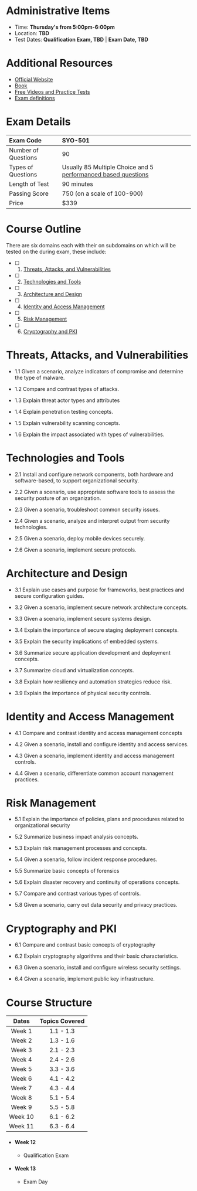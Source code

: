 # Administrative Items

* Time: **Thursday's from 5:00pm-6:00pm**
* Location: **TBD**
* Test Dates: **Qualification Exam, TBD** | **Exam Date, TBD**

# Additional Resources
* [Official Website](https://www.comptia.org/certifications/security)
* [Book](https://www.amazon.com/CompTIA-Security-Get-Certified-Ahead-ebook/dp/B07652KDXM)
* [Free Videos and Practice Tests](https://www.professormesser.com/security-plus/sy0-501/sy0-501-training-course/)
* [Exam definitions](https://drive.google.com/file/d/1XqZeBOM6JeR83Nce-k9aUkAZQV2denWs/view)

# Exam Details


| Exam Code  |  SYO-501 |  
|:--- |:---|
| Number of Questions  |  90 |   
| Types of Questions  | Usually 85 Multiple Choice and 5 [performanced based questions](https://www.comptia.org/testing/about-testing/performance-based-questions-explained)  |   
| Length of Test  | 90 minutes  |   
| Passing Score | 750 (on a scale of 100-900) |
| Price | $339 |

# Course Outline

There are six domains each with their on subdomains on which will be tested on the during exam, these include:

- [ ] 1. [Threats, Attacks, and Vulnerabilities](#Threats-Attacks-and-Vulnerabilities)
- [ ] 2. [Technologies and Tools](#Technologies-and-Tools)
- [ ] 3. [Architecture and Design](#Architecture-and-Design)
- [ ] 4. [Identity and Access Management](#Identity-and-Access-Management)
- [ ] 5. [Risk Management](#Risk-Management)
- [ ] 6. [Cryptography and PKI](#Cryptography-and-PKI)

# Threats, Attacks, and Vulnerabilities
* 1.1 Given a scenario, analyze indicators of compromise
and determine the type of malware.

* 1.2 Compare and contrast types of attacks.

* 1.3 Explain threat actor types and attributes

* 1.4 Explain penetration testing concepts.

* 1.5 Explain vulnerability scanning concepts.

* 1.6 Explain the impact associated with types of vulnerabilities.

# Technologies and Tools
* 2.1 Install and configure network components, both hardware and software-based, to support organizational security.

* 2.2 Given a scenario, use appropriate software tools
to assess the security posture of an organization.

* 2.3 Given a scenario, troubleshoot common security issues.

* 2.4 Given a scenario, analyze and interpret output from security technologies.

* 2.5 Given a scenario, deploy mobile devices securely.

* 2.6 Given a scenario, implement secure protocols.

# Architecture and Design
* 3.1 Explain use cases and purpose for frameworks, best
practices and secure configuration guides.

* 3.2 Given a scenario, implement secure network architecture concepts.

* 3.3 Given a scenario, implement secure systems design.

* 3.4 Explain the importance of secure staging deployment concepts.

* 3.5 Explain the security implications of embedded systems.

* 3.6 Summarize secure application development and deployment concepts.

* 3.7 Summarize cloud and virtualization concepts.

* 3.8 Explain how resiliency and automation strategies reduce risk.

* 3.9 Explain the importance of physical security controls.

# Identity and Access Management
* 4.1 Compare and contrast identity and access management concepts

* 4.2 Given a scenario, install and configure identity and access services.

* 4.3 Given a scenario, implement identity and access management controls.

* 4.4 Given a scenario, differentiate common account management practices.

# Risk Management
* 5.1 Explain the importance of policies, plans and
procedures related to organizational security

* 5.2 Summarize business impact analysis concepts.

* 5.3 Explain risk management processes and concepts.

* 5.4 Given a scenario, follow incident response procedures.

* 5.5 Summarize basic concepts of forensics

* 5.6 Explain disaster recovery and continuity of operations concepts.

* 5.7 Compare and contrast various types of controls.

* 5.8 Given a scenario, carry out data security and privacy practices.


# Cryptography and PKI

* 6.1 Compare and contrast basic concepts of cryptography

* 6.2 Explain cryptography algorithms and their basic characteristics.

* 6.3 Given a scenario, install and configure wireless security settings.

* 6.4 Given a scenario, implement public key infrastructure.

# Course Structure

| Dates  | Topics Covered  |
|:--:|:---:|
| Week 1 | 1.1 - 1.3   |
| Week 2   | 1.3 - 1.6 |
| Week 3  | 2.1 - 2.3  |
| Week 4  | 2.4 - 2.6  |
| Week 5  | 3.3 - 3.6  |
| Week 6  | 4.1 - 4.2  |
| Week 7  | 4.3 - 4.4  |
| Week 8  | 5.1 - 5.4  |
| Week 9  | 5.5 - 5.8  |
| Week 10 | 6.1 - 6.2  |
| Week 11 |  6.3 - 6.4 |


* #### Week 12
  * Qualification Exam

* #### Week 13
  * Exam Day
